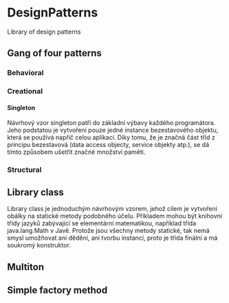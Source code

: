 # DesignPatterns
Library of design patterns

## Gang of four patterns
### Behavioral
### Creational
#### Singleton
Návrhový vzor singleton patří do základní výbavy každého programátora. Jeho podstatou je vytvoření pouze jedné instance bezestavového objektu, která se používá napříč celou aplikací. Díky tomu, že je značná část tříd z principu bezestavová (data access objecty, service objekty atp.), se dá tímto způsobem ušetřit značné množství paměti.
### Structural
## Library class
Library class je jednoduchým návrhovým vzorem, jehož cílem je vytvoření obálky na statické metody podobného účelu. Příkladem mohou být knihovní třídy jazyků zabývající se elementární matematikou, například třída java.lang.Math v Javě. Protože jsou všechny metody statické, tak nemá smysl umožňovat ani dědění, ani tvorbu instancí, proto je třída finální a má soukromý konstruktor.
## Multiton
## Simple factory method
  

